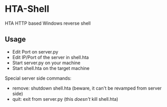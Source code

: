 # HTA-Shell

HTA HTTP based Windows reverse shell 

## Usage

- Edit Port on server.py 
- Edit IP/Port of the server in shell.hta
- Start server.py on your machine
- Start shell.hta on the target machine

Special server side commands:
- remove: shutdown shell.hta (beware, it can't be revamped from server side)
- quit: exit from server.py (this *doesn't* kill shell.hta) 
